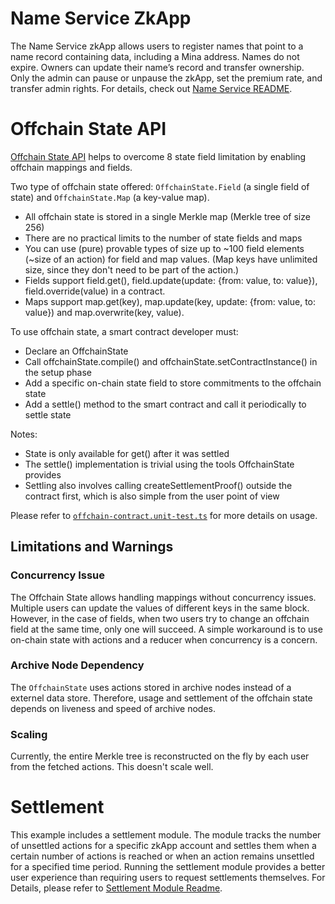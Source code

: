 # Name Service ZkApp

The Name Service zkApp allows users to register names that point to a name record containing data, including a Mina address. Names do not expire. Owners can update their name’s record and transfer ownership. Only the admin can pause or unpause the zkApp, set the premium rate, and transfer admin rights. For details, check out [Name Service README](/contracts/README.md).

# Offchain State API

[Offchain State API](https://docs.minaprotocol.com/zkapps/o1js-reference/namespaces/Experimental/functions/OffchainState) helps to overcome 8 state field limitation by enabling offchain mappings and fields.

Two type of offchain state offered: `OffchainState.Field` (a single field of state) and `OffchainState.Map` (a key-value map).

- All offchain state is stored in a single Merkle map (Merkle tree of size 256)
- There are no practical limits to the number of state fields and maps
- You can use (pure) provable types of size up to ~100 field elements (~size of an action) for field and map values. (Map keys have unlimited size, since they don't need to be part of the action.)
- Fields support field.get(), field.update(update: {from: value, to: value}), field.override(value) in a contract.
- Maps support map.get(key), map.update(key, update: {from: value, to: value}) and map.overwrite(key, value).

To use offchain state, a smart contract developer must:

- Declare an OffchainState
- Call offchainState.compile() and offchainState.setContractInstance() in the setup phase
- Add a specific on-chain state field to store commitments to the offchain state
- Add a settle() method to the smart contract and call it periodically to settle state

Notes:

- State is only available for get() after it was settled
- The settle() implementation is trivial using the tools OffchainState provides
- Settling also involves calling createSettlementProof() outside the contract first, which is also simple from the user point of view

Please refer to [`offchain-contract.unit-test.ts`](https://github.com/o1-labs/o1js/blob/main/src/lib/mina/actions/offchain-contract.unit-test.ts) for more details on usage.

## Limitations and Warnings

### Concurrency Issue

The Offchain State allows handling mappings without concurrency issues. Multiple users can update the values of different keys in the same block. However, in the case of fields, when two users try to change an offchain field at the same time, only one will succeed. A simple workaround is to use on-chain state with actions and a reducer when concurrency is a concern.

### Archive Node Dependency

The `OffchainState` uses actions stored in archive nodes instead of a externel data store. Therefore, usage and settlement of the offchain state depends on liveness and speed of archive nodes.

### Scaling

Currently, the entire Merkle tree is reconstructed on the fly by each user from the fetched actions. This doesn't scale well.

# Settlement

This example includes a settlement module. The module tracks the number of unsettled actions for a specific zkApp account and settles them when a certain number of actions is reached or when an action remains unsettled for a specified time period. Running the settlement module provides a better user experience than requiring users to request settlements themselves.
For Details, please refer to [Settlement Module Readme](/settlement/README.md).
